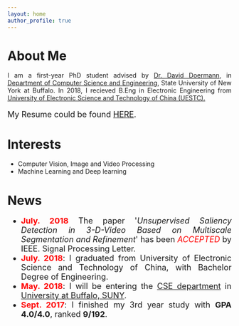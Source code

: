 ```yaml
---
layout: home
author_profile: true
---
```

# About Me

<p style="text-align:justify">
    I am a first-year PhD student advised by <a href="https://cse.buffalo.edu/~doermann/">Dr. David Doermann</a>, in <a href="https://engineering.buffalo.edu/computer-science-engineering.html">Department of Computer Science and Engineering</a>, State University of New York at Buffalo. In 2018, I recieved B.Eng in Electronic Engineering from <a href="http://en.uestc.edu.cn/">University of Electronic Science and Technology of China (UESTC).</a>
</p>
<p style="text-align:justify; font-size:18px">
    My Resume could be found <a href = "./assets/file/Pengyu_CV.pdf/">HERE</a>.
</p>

<!-- # Educations
<ul style="font-size:18px; text-align:justify">
<li> <b>PhD, Research Assistant.</b> &nbsp;&nbsp; Aug, 2018 -- Now
<br> <i>Department of Computer Science and Engineering, University at Buffalo.</i>
</li>

<li> <b>B.Eng.</b> &nbsp;&nbsp; Sept, 2014--July, 2018
<br> <i>Electronic Sci and Tech, Uni. of Electronic Science &amp; Technology of China.</i>
</li>

</ul> -->

# Interests

* Computer Vision, Image and Video Processing
* Machine Learning and Deep learning

# News

<ul style="font-size:18px; text-align:justify">
<li style="list-style-image: url(./assets/img/new.jpg)"><b style="color:red">July. 2018</b> The paper '<i>Unsupervised Saliency Detection in 3-D-Video Based on Multiscale Segmentation and Refinement</i>' has been <font color="red"><i>ACCEPTED</i></font> by IEEE. Signal Processing Letter.</li>
<li style="list-style-image: url(./assets/img/new.jpg)"><b style="color:red">July. 2018</b>: I graduated from University of Electronic Science and Technology of China, with Bachelor Degree of Engineering.</li>
<li style="list-style-image: url(./assets/img/new.jpg)"><b style="color:red">May. 2018</b>: I will be entering the <a href="https://engineering.buffalo.edu/computer-science-engineering.html">CSE department</a> in <a href="https://www.buffalo.edu/">University at Buffalo, SUNY</a>.
</li>
<li style="list-style-image: url(./assets/img/new.jpg)"><b style="color:red">Sept. 2017</b>: I finished my 3rd year study with <b>GPA 4.0/4.0</b>, ranked <b>9/192</b>. </li>
</ul>
